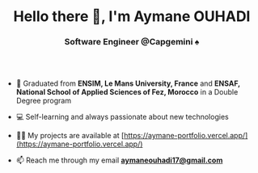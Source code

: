 <h1 align="center">Hello there 👋, <b>I'm Aymane OUHADI</b></h1>
<h3 align="center">Software Engineer @Capgemini ♠️</h3>

<br/><br/>

- 🌱 Graduated from **ENSIM, Le Mans University, France** and **ENSAF, National School of Applied Sciences of Fez, Morocco** in a Double Degree program

- 💻 Self-learning and always passionate about new technologies

- 👨‍💻 My projects are available at [https://aymane-portfolio.vercel.app/](https://aymane-portfolio.vercel.app/)

- 📫 Reach me through my email **aymaneouhadi17@gmail.com**

<br/><br/>
